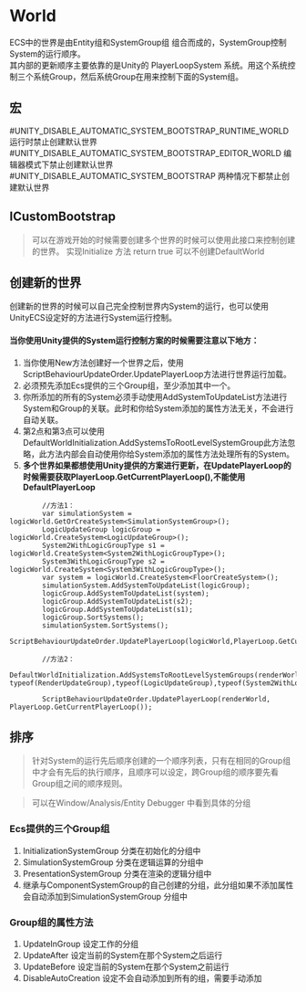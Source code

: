 # World
ECS中的世界是由Entity组和SystemGroup组 组合而成的，SystemGroup控制System的运行顺序。  
其内部的更新顺序主要依靠的是Unity的 PlayerLoopSystem 系统。用这个系统控制三个系统Group，然后系统Group在用来控制下面的System组。

## 宏
#UNITY_DISABLE_AUTOMATIC_SYSTEM_BOOTSTRAP_RUNTIME_WORLD 运行时禁止创建默认世界  
#UNITY_DISABLE_AUTOMATIC_SYSTEM_BOOTSTRAP_EDITOR_WORLD 编辑器模式下禁止创建默认世界  
#UNITY_DISABLE_AUTOMATIC_SYSTEM_BOOTSTRAP 两种情况下都禁止创建默认世界

##  ICustomBootstrap
> 可以在游戏开始的时候需要创建多个世界的时候可以使用此接口来控制创建的世界。
> 实现Initialize 方法 return true 可以不创建DefaultWorld

## 创建新的世界
创建新的世界的时候可以自己完全控制世界内System的运行，也可以使用UnityECS设定好的方法进行System运行控制。

#### 当你使用Unity提供的System运行控制方案的时候需要注意以下地方：
 1. 当你使用New方法创建好一个世界之后，使用ScriptBehaviourUpdateOrder.UpdatePlayerLoop方法进行世界运行加载。
 2. 必须预先添加Ecs提供的三个Group组，至少添加其中一个。
 3. 你所添加的所有的System必须手动使用AddSystemToUpdateList方法进行System和Group的关联。此时和你给System添加的属性方法无关，不会进行自动关联。
 4. 第2点和第3点可以使用DefaultWorldInitialization.AddSystemsToRootLevelSystemGroup此方法忽略，此方法内部会自动使用你给System添加的属性方法处理所有的System。
 5. **多个世界如果都想使用Unity提供的方案进行更新，在UpdatePlayerLoop的时候需要获取PlayerLoop.GetCurrentPlayerLoop(),不能使用DefaultPlayerLoop**

~~~
        //方法1：
        var simulationSystem = logicWorld.GetOrCreateSystem<SimulationSystemGroup>();
        LogicUpdateGroup logicGroup = logicWorld.CreateSystem<LogicUpdateGroup>();
        System2WithLogicGroupType s1 = logicWorld.CreateSystem<System2WithLogicGroupType>();
        System3WithLogicGroupType s2 = logicWorld.CreateSystem<System3WithLogicGroupType>();
        var system = logicWorld.CreateSystem<FloorCreateSystem>();
        simulationSystem.AddSystemToUpdateList(logicGroup);
        logicGroup.AddSystemToUpdateList(system);
        logicGroup.AddSystemToUpdateList(s2);
        logicGroup.AddSystemToUpdateList(s1);
        logicGroup.SortSystems();
        simulationSystem.SortSystems();
        ScriptBehaviourUpdateOrder.UpdatePlayerLoop(logicWorld,PlayerLoop.GetCurrentPlayerLoop());

        //方法2：
        DefaultWorldInitialization.AddSystemsToRootLevelSystemGroups(renderWorld, typeof(RenderUpdateGroup),typeof(LogicUpdateGroup),typeof(System2WithLogicGroupType),typeof(System3WithLogicGroupType));

        ScriptBehaviourUpdateOrder.UpdatePlayerLoop(renderWorld, PlayerLoop.GetCurrentPlayerLoop());
~~~


## 排序
> 针对System的运行先后顺序创建的一个顺序列表，只有在相同的Group组中才会有先后的执行顺序，且顺序可以设定，跨Group组的顺序要先看Group组之间的顺序规则。

> 可以在Window/Analysis/Entity Debugger 中看到具体的分组
### Ecs提供的三个Group组
1. InitializationSystemGroup 分类在初始化的分组中
2. SimulationSystemGroup  分类在逻辑运算的分组中
3. PresentationSystemGroup 分类在渲染的逻辑分组中
4. 继承与ComponentSystemGroup的自己创建的分组，此分组如果不添加属性会自动添加到SimulationSystemGroup 分组中
### Group组的属性方法
1. UpdateInGroup 设定工作的分组
2. UpdateAfter 设定当前的System在那个System之后运行
3. UpdateBefore 设定当前的System在那个System之前运行
4. DisableAutoCreation 设定不会自动添加到所有的组，需要手动添加


